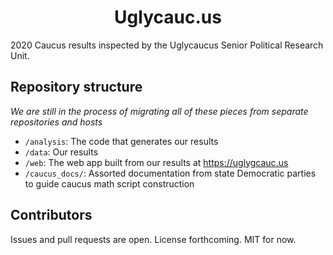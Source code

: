 
<h1 align="center"><strong>Uglycauc.us</strong></h1>

2020 Caucus results inspected by the Uglycaucus Senior Political Research Unit.

## Repository structure

_We are still in the process of migrating all of these pieces from separate repositories and hosts_

- `/analysis`: The code that generates our results
- `/data`: Our results
- `/web`: The web app built from our results at https://uglygcauc.us
- `/caucus_docs/`: Assorted documentation from state Democratic parties to guide caucus math script construction

## Contributors

Issues and pull requests are open. License forthcoming. MIT for now.

